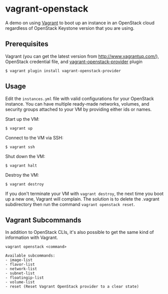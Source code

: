 vagrant-openstack
========================

A demo on using [Vagrant](http://www.vagrantup.com/) to boot up an instance in an
OpenStack cloud regardless of OpenStack Keystone version that you are using.

Prerequisites
-----------

Vagrant (you can get the latest version from http://www.vagrantup.com/), OpenStack
credential file, and [vagrant-openstack-provider](https://github.com/ggiamarchi/vagrant-openstack-provider)
plugin

```
$ vagrant plugin install vagrant-openstack-provider
```

Usage
-----------

Edit the ```instances.yml``` file with valid configurations for your OpenStack instance.
You can have multiple ready-made networks, volumes, and security groups attached to your
VM by providing either ids or names.

Start up the VM:
```
$ vagrant up
```

Connect to the VM via SSH:
```
$ vagrant ssh
```

Shut down the VM:

```
$ vagrant halt
```

Destroy the VM:
```
$ vagrant destroy
```

If you don't terminate your VM with ```vagrant destroy```, the next time you boot up
a new one, Vagrant will complain. The solution is to delete the .vagrant subdirectory
then run the command ```vagrant openstack reset```.

Vagrant Subcommands
-----------

In addition to OpenStack CLIs, it's also possible to get the same kind of information
with Vagrant.
```
vagrant openstack <command>

Available subcommands:
- image-list
- flavor-list
- network-list
- subnet-list
- floatingip-list
- volume-list
- reset (Reset Vagrant OpenStack provider to a clear state)
```
